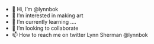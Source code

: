 - 👋 Hi, I’m @lynnbok
- 👀 I’m interested in making art
- 🌱 I’m currently learning ....
- 💞️ I’m looking to collaborate
- 📫 How to reach me on twitter Lynn Sherman @lynnbok

<!---
lynnbok/lynnbok is a ✨ special ✨ repository because its `README.md` (this file) appears on your GitHub profile.
You can click the Preview link to take a look at your changes.
--->
